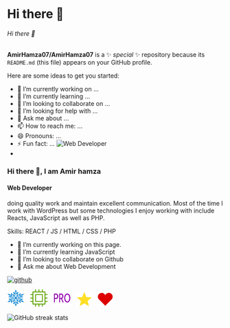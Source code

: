 # Hi there 👋
###### Hi there 👋

**AmirHamza07/AmirHamza07** is a ✨ _special_ ✨ repository because its `README.md` (this file) appears on your GitHub profile.

Here are some ideas to get you started:

- 🔭 I’m currently working on ...
- 🌱 I’m currently learning ...
- 👯 I’m looking to collaborate on ...
- 🤔 I’m looking for help with ...
- 💬 Ask me about ...
- 📫 How to reach me: ...
- 😄 Pronouns: ...
- ⚡ Fun fact: ...
![Web Developer](https://scontent.fdac14-1.fna.fbcdn.net/v/t39.30808-6/401464529_2173708932968032_192781080609278119_n.jpg?stp=dst-jpg_p640x640&_nc_cat=106&ccb=1-7&_nc_sid=5f2048&_nc_ohc=h58GSi_tzTIAX_hXkmP&_nc_ht=scontent.fdac14-1.fna&oh=00_AfDd_ePMa3qhclVn8IEUd5GBCDmInu2unk6makXOK2pkjQ&oe=66123F9D)
- 
### Hi there 👋, I am Amir hamza
#### Web Developer

doing quality work and maintain excellent communication. Most of the time I work with WordPress but some technologies I enjoy working with include Reacts, JavaScript as well as PHP. 

Skills: REACT / JS / HTML / CSS / PHP 

- 🔭 I’m currently working on this page. 
- 🌱 I’m currently learning JavaScript 
- 👯 I’m looking to collaborate on Github 
- 💬 Ask me about Web Development 


[<img src='https://cdn.jsdelivr.net/npm/simple-icons@3.0.1/icons/github.svg' alt='github' height='40'>](https://github.com/AmirHamza07)  

<a href='https://archiveprogram.github.com/'><img src='https://raw.githubusercontent.com/acervenky/animated-github-badges/master/assets/acbadge.gif' width='40' height='40'></a> <a href='https://docs.github.com/en/developers'><img src='https://raw.githubusercontent.com/acervenky/animated-github-badges/master/assets/devbadge.gif' width='40' height='40'></a> <a href='https://github.com/pricing'><img src='https://raw.githubusercontent.com/acervenky/animated-github-badges/master/assets/pro.gif' width='40' height='40'></a> <a href='https://stars.github.com/'><img src='https://raw.githubusercontent.com/acervenky/animated-github-badges/master/assets/starbadge.gif' width='35' height='35'></a> <a href='https://docs.github.com/en/github/supporting-the-open-source-community-with-github-sponsors'><img src='https://raw.githubusercontent.com/acervenky/animated-github-badges/master/assets/sponsorbadge.gif' width='35' height='35'></a> 

![GitHub streak stats](https://streak-stats.demolab.com/?user=AmirHamza07)  


